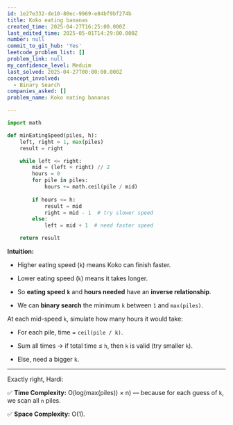 ```yaml
---
id: 1e27e332-de10-80ec-9969-e84bf9bf274b
title: Koko eating bananas
created_time: 2025-04-27T16:25:00.000Z
last_edited_time: 2025-05-01T14:29:00.000Z
number: null
commit_to_git_hub: 'Yes'
leetcode_problem_list: []
problem_link: null
my_confidence_level: Meduim
last_solved: 2025-04-27T00:00:00.000Z
concept_involved:
  - Binary Search
companies_asked: []
problem_name: Koko eating bananas

---
```


```python
import math

def minEatingSpeed(piles, h):
    left, right = 1, max(piles)
    result = right

    while left <= right:
        mid = (left + right) // 2
        hours = 0
        for pile in piles:
            hours += math.ceil(pile / mid)
        
        if hours <= h:
            result = mid
            right = mid - 1  # try slower speed
        else:
            left = mid + 1  # need faster speed

    return result

```

**Intuition:**

*   Higher eating speed (`k`) means Koko can finish faster.

*   Lower eating speed (`k`) means it takes longer.

*   So **eating speed** **`k`** and **hours needed** have an **inverse relationship**.

*   We can **binary search** the minimum `k` between `1` and `max(piles)`.

At each mid-speed `k`, simulate how many hours it would take:

*   For each pile, time = `ceil(pile / k)`.

*   Sum all times → if total time ≤ `h`, then `k` is valid (try smaller `k`).

*   Else, need a bigger `k`.

***

Exactly right, Hardi:

✅ **Time Complexity:** O(log(max(piles)) × n) — because for each guess of `k`, we scan all `n` piles.

✅ **Space Complexity:** O(1).
